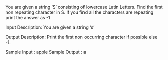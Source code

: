 You are given a string ‘S’ consisting of lowercase Latin Letters. Find the first non repeating character in S. If you find all the characters are repeating print the answer as -1

Input Description:
You are given a string ‘s’

Output Description:
Print the first non occurring character if possible else -1.

Sample Input :
apple
Sample Output :
a